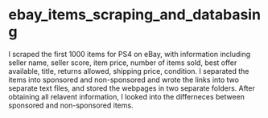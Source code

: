 # ebay_items_scraping_and_databasing
I scraped the first 1000 items for PS4 on eBay, with information including seller name, seller score, item price, number of items sold, best offer available, title, returns allowed, shipping price, condition. I separated the items into sponsored and non-sponsored and wrote the links into two separate text files, and stored the webpages in two separate folders. After obtaining all relavent information, I looked into the differneces between sponsored and non-sponsored items.
